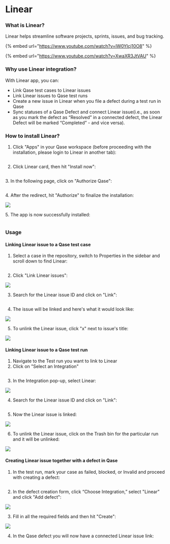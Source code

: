# Linear

### What is Linear?

Linear helps streamline software projects, sprints, issues, and bug tracking.

{% embed url="https://www.youtube.com/watch?v=lW0Ylcj10O8" %}

{% embed url="https://www.youtube.com/watch?v=XwaXR3JtVAU" %}

### Why use Linear integration?

With Linear app, you can:

* Link Qase test cases to Linear issues
* Link Linear issues to Qase test runs
* Create a new issue in Linear when you file a defect during a test run in Qase
* Sync statuses of a Qase Defect and connect Linear issue(i.e., as soon as you mark the defect as “Resolved” in a connected defect, the Linear Defect will be marked “Completed” - and vice versa).

### How to install Linear? <a href="#h_36960bf8be" id="h_36960bf8be"></a>

1.  Click "Apps" in your Qase workspace (before proceeding with the installation, please login to Linear in another tab):



    <figure><img src="https://downloads.intercomcdn.com/i/o/683411874/eb1499b991f4f01b4e2e4293/image.png" alt=""><figcaption></figcaption></figure>
2. Click Linear card, then hit "Install now":

<figure><img src="https://downloads.intercomcdn.com/i/o/683412529/5443c9ad5c8d6e2cbb5e52c4/image.png" alt=""><figcaption></figcaption></figure>

3\. In the following page, click on "Authorize Qase":

<figure><img src="https://downloads.intercomcdn.com/i/o/683414052/b497fb67fc35adce83e8f2b4/image.png" alt=""><figcaption></figcaption></figure>

4\. After the redirect, hit "Authorize" to finalize the installation:

[![](https://downloads.intercomcdn.com/i/o/683414846/72ad1167e72fef7814b7a320/image.png)](https://downloads.intercomcdn.com/i/o/683414846/72ad1167e72fef7814b7a320/image.png)

5\. The app is now successfully installed:

<figure><img src="https://downloads.intercomcdn.com/i/o/683415389/35967b703d82d09af370087f/image.png" alt=""><figcaption></figcaption></figure>

### Usage <a href="#h_9a85cf0fc4" id="h_9a85cf0fc4"></a>

#### Linking Linear issue to a Qase test case

1. Select a case in the repository, switch to Properties in the sidebar and scroll down to find Linear:

<figure><img src="https://downloads.intercomcdn.com/i/o/683429087/074c687e5ac1e432dbd19d1d/image.png" alt=""><figcaption></figcaption></figure>

2. Click "Link Linear issues":

[![](https://downloads.intercomcdn.com/i/o/683429766/86d8620ff4772873190d4129/image.png)](https://downloads.intercomcdn.com/i/o/683429766/86d8620ff4772873190d4129/image.png)

3. Search for the Linear issue ID and click on "Link":

<figure><img src="https://downloads.intercomcdn.com/i/o/683430290/cb762c56ae7e12f76459b59d/image.png" alt=""><figcaption></figcaption></figure>

4. The issue will be linked and here's what it would look like:

[![](https://downloads.intercomcdn.com/i/o/683430844/26973029d5d1a87dd6a1fb61/image.png)](https://downloads.intercomcdn.com/i/o/683430844/26973029d5d1a87dd6a1fb61/image.png)

5. To unlink the Linear issue, click "x" next to issue's title:

[![](https://downloads.intercomcdn.com/i/o/683431461/527fe8b4b3dba24b0d441add/image.png)](https://downloads.intercomcdn.com/i/o/683431461/527fe8b4b3dba24b0d441add/image.png)

#### Linking Linear issue to a Qase test run

1. Navigate to the Test run you want to link to Linear
2. Click on "Select an Integration"

<figure><img src="https://downloads.intercomcdn.com/i/o/683451517/962271f776c4ec24ad0c7deb/image.png" alt=""><figcaption></figcaption></figure>

3. In the Integration pop-up, select Linear:

[![](https://downloads.intercomcdn.com/i/o/683451906/82da768433d0797635e4d094/image.png)](https://downloads.intercomcdn.com/i/o/683451906/82da768433d0797635e4d094/image.png)

4. Search for the Linear issue ID and click on "Link":

<figure><img src="https://downloads.intercomcdn.com/i/o/683430290/cb762c56ae7e12f76459b59d/image.png" alt=""><figcaption></figcaption></figure>

5. Now the Linear issue is linked:

[![](https://downloads.intercomcdn.com/i/o/683452901/0202682e8150c8534622c4fa/image.png)](https://downloads.intercomcdn.com/i/o/683452901/0202682e8150c8534622c4fa/image.png)

6. To unlink the Linear issue, click on the Trash bin for the particular run and it will be unlinked:

[![](https://downloads.intercomcdn.com/i/o/683453350/188feb6a0d3524e7e16a7f7c/image.png)](https://downloads.intercomcdn.com/i/o/683453350/188feb6a0d3524e7e16a7f7c/image.png)

#### Creating Linear issue together with a defect in Qase

1. In the test run, mark your case as failed, blocked, or Invalid and proceed with creating a defect:

<figure><img src="https://downloads.intercomcdn.com/i/o/683463948/f7db563ad9ff35309ded7cc6/image.png" alt=""><figcaption></figcaption></figure>

2. In the defect creation form, click “Choose Integration,” select "Linear" and click "Add defect":

[![](https://downloads.intercomcdn.com/i/o/683464557/d9d44d1443f3857b546866de/image.png)](https://downloads.intercomcdn.com/i/o/683464557/d9d44d1443f3857b546866de/image.png)

3. Fill in all the required fields and then hit "Create":

[![](https://downloads.intercomcdn.com/i/o/683465058/a8db13cca6a772a42c60d46f/image.png)](https://downloads.intercomcdn.com/i/o/683465058/a8db13cca6a772a42c60d46f/image.png)

4. In the Qase defect you will now have a connected Linear issue link:

<figure><img src="https://downloads.intercomcdn.com/i/o/683466642/ed4aa2eba8eb49921029f1a8/image.png" alt=""><figcaption></figcaption></figure>
